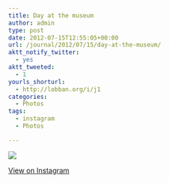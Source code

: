 ```yaml
---
title: Day at the museum
author: admin
type: post
date: 2012-07-15T12:55:05+00:00
url: /journal/2012/07/15/day-at-the-museum/
aktt_notify_twitter:
  - yes
aktt_tweeted:
  - 1
yourls_shorturl:
  - http://lobban.org/i/j1
categories:
  - Photos
tags:
  - instagram
  - Photos

---
```

![][1]

[View on Instagram][2]

 [1]: http://lobban.org/wp-content/uploads/HLIC/c599556cd8be791c8dc95a715654f05d.jpg
 [2]: http://instagr.am/p/NGi1lJKliA/